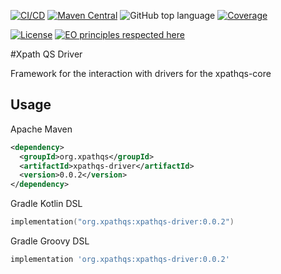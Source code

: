 [![CI/CD](https://github.com/nachg/xpathqs-driver/actions/workflows/build.yml/badge.svg)](https://github.com/nachg/xpathqs-driver/actions/workflows/build.yml)
[![Maven Central](https://maven-badges.herokuapp.com/maven-central/org.xpathqs/xpathqs-driver/badge.svg)](https://maven-badges.herokuapp.com/maven-central/org.xpathqs/xpathqs-driver/)
![GitHub top language](https://img.shields.io/github/languages/top/nachg/xpathqs-core)
[![Coverage](.github/badges/jacoco.svg)](jacoco.svg)

[![License](https://img.shields.io/github/license/nachg/xpathqs-driver)](https://github.com/nachg/xpathqs-driver/blob/master/LICENSE)
[![EO principles respected here](https://www.elegantobjects.org/badge.svg)](https://www.elegantobjects.org)


#Xpath QS Driver

Framework for the interaction with drivers for the xpathqs-core


## Usage

Apache Maven
```xml
<dependency>
  <groupId>org.xpathqs</groupId>
  <artifactId>xpathqs-driver</artifactId>
  <version>0.0.2</version>
</dependency>
```

Gradle Kotlin DSL
```kotlin
implementation("org.xpathqs:xpathqs-driver:0.0.2")
```

Gradle Groovy DSL
```groovy
implementation 'org.xpathqs:xpathqs-driver:0.0.2'
```
